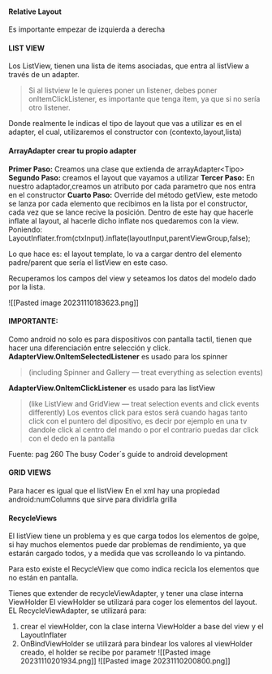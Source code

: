 
#### Relative Layout
Es importante empezar de izquierda a derecha

#### LIST VIEW
Los ListView, tienen una lista de items asociadas, que entra al listView a través de un adapter.

>Si al listview le le quieres poner un listener, debes poner onItemClickListener, es importante que tenga item, ya que si no sería otro listener.

Donde realmente le indicas el tipo de layout que vas a utilizar es en el adapter, el cual, utilizaremos el constructor con (contexto,layout,lista)

#### ArrayAdapter crear tu propio adapter
**Primer Paso:** Creamos una clase que extienda de arrayAdapter\<Tipo\>
**Segundo Paso:** creamos el layout que vayamos a utilizar
**Tercer Paso:** En nuestro adaptador,creamos un atributo por cada parametro que nos entra en el constructor
**Cuarto Paso:** 
Override del método getView, este metodo se lanza por cada elemento que recibimos en la lista por el constructor, cada vez que se lance recive la posición.
Dentro de este hay que hacerle inflate al layout, al hacerle dicho inflate nos quedaremos con la view.
Poniendo:
LayoutInflater.from(ctxInput).inflate(layoutInput,parentViewGroup,false);

Lo que hace es: el layout template, lo va a cargar dentro del elemento padre/parent que sería el listView en este caso.

Recuperamos los campos del view y seteamos los datos del modelo dado por la lista.

![[Pasted image 20231110183623.png]]

#### IMPORTANTE:

Como android no solo es para dispositivos con pantalla tactil, tienen que hacer una diferenciación entre selección y click.
**AdapterView.OnItemSelectedListener** es usado para los spinner
>(including Spinner and Gallery — treat everything as selection events)

**AdapterView.OnItemClickListener** es usado para las listView
>(like ListView and GridView — treat selection events and click events differently)
>Los eventos click para estos será cuando hagas  tanto click con el puntero del dipositivo, es decir por ejemplo en una tv dandole click al centro del mando o por el contrario puedas dar click con el dedo en la pantalla

Fuente: pag 260 The busy Coder´s guide to android development

#### GRID VIEWS
Para hacer es igual que el listView
En el xml hay una propiedad android:numColumns que sirve para dividirla grilla

#### RecycleViews
El listView tiene un problema y es que carga todos los elementos de golpe, si hay muchos elementos puede dar problemas de rendimiento, ya que estarán cargado todos, y a medida que vas scrolleando lo va pintando.

Para esto existe el RecycleView que como indica recicla los elementos que no están en pantalla.

Tienes que extender de recycleViewAdapter, y tener una clase interna ViewHolder
El viewHolder se utilizará para coger los elementos del layout.
EL RecycleViewAdapter, se utilizará para:
1. crear el viewHolder, con la clase interna ViewHolder a base del view y el LayoutInflater
2. OnBindViewHolder se utilizará para bindear los valores al viewHolder creado, el holder se recibe por parametr
![[Pasted image 20231110201934.png]]
![[Pasted image 20231110200800.png]]

